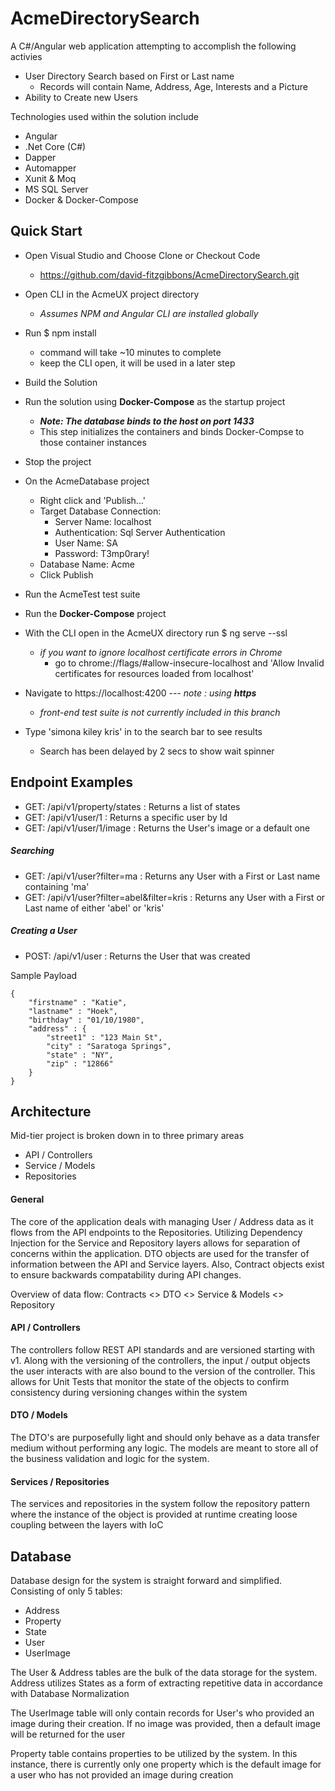 # AcmeDirectorySearch

A C#/Angular web application attempting to accomplish the following activies
- User Directory Search based on First or Last name
    - Records will contain Name, Address, Age, Interests and a Picture
- Ability to Create new Users

Technologies used within the solution include
- Angular
- .Net Core (C#)
- Dapper
- Automapper
- Xunit & Moq
- MS SQL Server
- Docker & Docker-Compose


## Quick Start
- Open Visual Studio and Choose Clone or Checkout Code
    - https://github.com/david-fitzgibbons/AcmeDirectorySearch.git
- Open CLI in the AcmeUX project directory
    - _Assumes NPM and Angular CLI are installed globally_
- Run $ npm install
    - command will take ~10 minutes to complete
    - keep the CLI open, it will be used in a later step
- Build the Solution 
- Run the solution using **Docker-Compose** as the startup project
    - **_Note: The database binds to the host on port 1433_**
    - This step initializes the containers and binds Docker-Compse to those container instances
- Stop the project
- On the AcmeDatabase project
    - Right click and 'Publish...'
    - Target Database Connection:
        - Server Name: localhost
        - Authentication: Sql Server Authentication
        - User Name: SA
        - Password: T3mp0rary!
    - Database Name: Acme
    - Click Publish
- Run the AcmeTest test suite

- Run the **Docker-Compose** project 
- With the CLI open in the AcmeUX directory run $ ng serve --ssl
    - _if you want to ignore localhost certificate errors in Chrome_
    	- go to chrome://flags/#allow-insecure-localhost and 'Allow Invalid certificates for resources loaded from localhost'
	
- Navigate to https://localhost:4200   --- _note : using **https**_
   - _front-end test suite is not currently included in this branch_
- Type 'simona kiley kris' in to the search bar to see results
   - Search has been delayed by 2 secs to show wait spinner 
   

## Endpoint Examples
- GET: /api/v1/property/states  :  Returns a list of states
- GET: /api/v1/user/1           :  Returns a specific user by Id
- GET: /api/v1/user/1/image     :  Returns the User's image or a default one

##### Searching
- GET: /api/v1/user?filter=ma     :  Returns any User with a First or Last name containing 'ma'
- GET: /api/v1/user?filter=abel&filter=kris     :  Returns any User with a First or Last name of either 'abel' or 'kris'

##### Creating a User
- POST: /api/v1/user            :  Returns the User that was created

Sample Payload
```
{
	"firstname" : "Katie",
	"lastname" : "Hoek",
	"birthday" : "01/10/1980",
	"address" : {
		"street1" : "123 Main St",
		"city" : "Saratoga Springs",
		"state" : "NY",
		"zip" : "12866"
	}
}
```

## Architecture

Mid-tier project is broken down in to three primary areas 
- API / Controllers
- Service / Models
- Repositories

#### General
The core of the application deals with managing User / Address data as it flows from the API endpoints to the Repositories.  Utilizing Dependency Injection for the Service and Repository layers allows for separation of concerns within the application.  DTO objects are used for the transfer of information between the API and Service layers.  Also, Contract objects exist to ensure backwards compatability during API changes.

Overview of data flow:  Contracts <> DTO <> Service & Models <> Repository

#### API / Controllers
The controllers follow REST API standards and are versioned starting with v1.  Along with the versioning of the controllers, the input / output objects the user interacts with are also bound to the version of the controller.  This allows for Unit Tests that monitor the state of the objects to confirm consistency during versioning changes within the system

#### DTO / Models
The DTO's are purposefully light and should only behave as a data transfer medium without performing any logic.  The models are meant to store all of the business validation and logic for the system.  

#### Services / Repositories
The services and repositories in the system follow the repository pattern where the instance of the object is provided at runtime creating loose coupling between the layers with IoC


## Database
Database design for the system is straight forward and simplified.  Consisting of only 5 tables: 
- Address
- Property
- State
- User
- UserImage

The User & Address tables are the bulk of the data storage for the system.  Address utilizes States as a form of extracting repetitive data in accordance with Database Normalization

The UserImage table will only contain records for User's who provided an image during their creation.  If no image was provided, then a default image will be returned for the user

Property table contains properties to be utilized by the system.  In this instance, there is currently only one property which is the default image for a user who has not provided an image during creation






